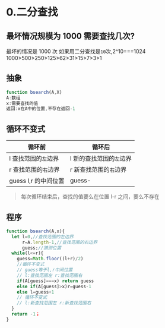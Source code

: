 #  0.二分查找

## 最坏情况规模为 1000 需要查找几次?

最坏的情况是 1000 次
如果用二分查找是`10`次,2^10===1024
1000>500>250>125>62>31>15>7>3>1

## 抽象

```js
function bsearch(A,X)
A:数组
x:需要查找的值
返回:x在A中的位置,不存在返回-1
```

## 循环不变式

| 循环前               | 循环后                   |
| -------------------- | ------------------------ |
| l 查找范围的`左`边界 | l 新的查找范围的`左`边界 |
| r 查找范围的`右`边界 | r 新查找范围的`右`边界   |
| guess l,r 的中间位置 | guess-                   |

> 每次循环结束后，查找的值要么在位置 l-r 之间，要么不存在

## 程序

```js
function bsearch(A,x){
  let l=0,//查找范围的左边界
      r=A.length-1,//查找范围的右边界
      guess;//猜测位置
  while(l<=r){
    guess=Math.floor((l+r)/2)
    //循环不变式
    // guess等于l,r中间位置
	// l:查找范围左 r:查找范围右
    if(A[guess]===x) return guess
    else if(A[guess]>x)r=guess-1
    else l=guess+1
    // 循环不变式
    // l:新查找范围左 r:新查找范围右
  }
  return -1；
}
```
